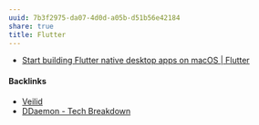 ```yaml
---
uuid: 7b3f2975-da07-4d0d-a05b-d51b56e42184
share: true
title: Flutter
---
```

* [Start building Flutter native desktop apps on macOS | Flutter](https://docs.flutter.dev/get-started/install/macos/desktop?tab=download)

#### Backlinks

* [Veilid](/70565ff6-d3ef-4e93-b9bb-f72117b0c4f4)
* [DDaemon - Tech Breakdown](/457c6a22-361f-4b4b-9867-809c7c6d0316)